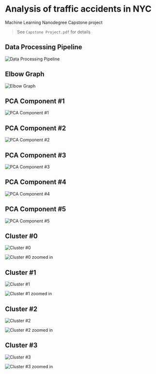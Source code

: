 # Analysis of traffic accidents in NYC
Machine Learning Nanodegree Capstone project

> See `Capstone Project.pdf` for details

Data Processing Pipeline
------------------------
![Data Processing Pipeline](/images/crashes_preprocessing.png)

Elbow Graph
-----------
![Elbow Graph](/images/elbow_graph.png)

PCA Component #1
----------------
![PCA Component #1](/images/pca_component1.png)

PCA Component #2
----------------
![PCA Component #2](/images/pca_component2.png)

PCA Component #3
----------------
![PCA Component #3](/images/pca_component3.png)

PCA Component #4
----------------
![PCA Component #4](/images/pca_component4.png)

PCA Component #5
----------------
![PCA Component #5](/images/pca_component5.png)

Cluster #0
----------
![Cluster #0](/images/clustered_streets_label0.png)

![Cluster #0 zoomed in](/images/clustered_streets_label0_zoomed.png)

Cluster #1
----------
![Cluster #1](/images/clustered_streets_label1.png)

![Cluster #1 zoomed in](/images/clustered_streets_label1_zoomed.png)

Cluster #2
----------
![Cluster #2](/images/clustered_streets_label2.png)

![Cluster #2 zoomed in](/images/clustered_streets_label2_zoomed.png)

Cluster #3
----------
![Cluster #3](/images/clustered_streets_label3.png)

![Cluster #3 zoomed in](/images/clustered_streets_label3_zoomed.png)